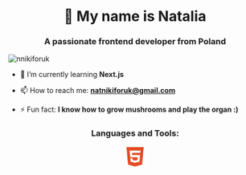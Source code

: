 <h1 align="center">👋 My name is Natalia</h1>
<h3 align="center">A passionate frontend developer from Poland</h3>
<img src="https://komarev.com/ghpvc/?username=nnikiforuk&label=Profile%20views&color=0e75b6&style=flat" alt="nnikiforuk" />

- 🌱 I’m currently learning **Next.js**

- 📫 How to reach me: **natnikiforuk@gmail.com**

- ⚡ Fun fact: **I know how to grow mushrooms and play the organ :)**

<h3 align="center">Languages and Tools:</h3>
<p align="center"><img src="https://raw.githubusercontent.com/devicons/devicon/master/icons/html5/html5-plain.svg" alt="html5" width="40" height="40"/> 

</p>
